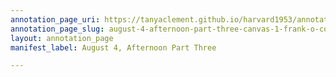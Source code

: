 ```yaml
---
annotation_page_uri: https://tanyaclement.github.io/harvard1953/annotations/august-4-afternoon-part-three-canvas-1-frank-o-connor.json
annotation_page_slug: august-4-afternoon-part-three-canvas-1-frank-o-connor
layout: annotation_page
manifest_label: August 4, Afternoon Part Three

---
```

